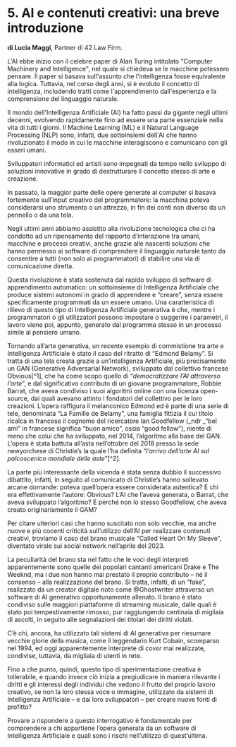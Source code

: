 # 5. AI e contenuti creativi: una breve introduzione
**di Lucia Maggi**, Partner di 42 Law Firm.

L'AI ebbe inizio con il celebre paper di Alan Turing intitolato "Computer Machinery and Intelligence", nel quale si chiedeva se le macchine potessero pensare. Il paper si basava sull'assunto che l'intelligenza fosse equivalente alla logica. Tuttavia, nel corso degli anni, si è evoluto il concetto di intelligenza, includendo tratti come l'apprendimento dall'esperienza e la comprensione del linguaggio naturale.

Il mondo dell'Intelligenza Artificiale (AI) ha fatto passi da gigante negli ultimi decenni, evolvendo rapidamente fino ad essere una parte essenziale nella vita di tutti i giorni. Il Machine Learning (ML) e il Natural Language Processing (NLP) sono, infatti, due sottoinsiemi dell'AI che hanno rivoluzionato il modo in cui le macchine interagiscono e comunicano con gli esseri umani.

Sviluppatori informatici ed artisti sono impegnati da tempo nello sviluppo di soluzioni innovative in grado di destrutturare il concetto stesso di arte e creazione.

In passato, la maggior parte delle opere generate al computer si basava fortemente sull’input creativo del programmatore: la macchina poteva considerarsi uno strumento o un attrezzo, in fin dei conti non diverso da un pennello o da una tela. 

Negli ultimi anni abbiamo assistito alla rivoluzione tecnologica che ci ha condotto ad un ripensamento del rapporto d’interazione tra umani, macchine e processi creativi, anche grazie alle nascenti soluzioni che hanno permesso ai software di comprendere il linguaggio naturale tanto da consentire a tutti (non solo ai programmatori) di stabilire una via di comunicazione diretta.  

Questa rivoluzione è stata sostenuta dal rapido sviluppo di software di apprendimento automatico: un sottoinsieme di Intelligenza Artificiale che produce sistemi autonomi in grado di apprendere e “creare”, senza essere specificamente programmati da un essere umano. Una caratteristica di rilievo di questo tipo di Intelligenza Artificiale generativa è che, mentre i programmatori o gli utilizzatori possono impostare o suggerire i parametri, il lavoro viene poi, appunto, generato dal programma stesso in un processo simile al pensiero umano.

Tornando all’arte generativa, un recente esempio di commistione tra arte e Intelligenza Artificiale è stato il caso del ritratto di “Edmond Belamy”. Si tratta di una tela creata grazie a un’Intelligenza Artificiale, più precisamente un GAN (Generative Adversarial Network), sviluppato dal collettivo francese Obvious[^1], che ha come scopo quello di “_democratizzare l’AI attraverso l’arte_”, e dal significativo contributo di un giovane programmatore, Robbie Barrat, che aveva condiviso i suoi algoritmi online con una licenza open-source, dai quali avevano attinto i fondatori del collettivo per le loro creazioni. L’opera raffigura il melanconico Edmond ed è parte di una serie di tele, denominata “La Famille de Belamy”, una famiglia fittizia il cui titolo ricalca in francese il cognome del ricercatore Ian Goodfellow (_ndr _“bel ami” in francese significa “buon amico”, ossia “good fellow”), niente di meno che colui che ha sviluppato, nel 2014, l’algoritmo alla base del GAN. L’opera è stata battuta all’asta nell’ottobre del 2018 presso la sede newyorchese di Christie’s la quale l’ha definita “_l’arrivo dell’arte AI sul palcoscenico mondiale delle aste_”[^2].

La parte più interessante della vicenda è stata senza dubbio il successivo dibattito, infatti, in seguito al comunicato di Christie’s hanno sollevato arcane domande: poteva quell’opera essere considerata autentica? E chi era effettivamente l’autore: Obvious? L’AI che l’aveva generata, o Barrat, che aveva sviluppato l’algoritmo? E perché non lo stesso Goodfellow, che aveva creato originariamente il GAM? 

Per citare ulteriori casi che hanno suscitato non solo vecchie, ma anche nuove e più cocenti criticità sull’utilizzo dell’AI per realizzare contenuti creativi, troviamo il caso del brano musicale “Called Heart On My Sleeve”, diventato virale sui social network nell’aprile del 2023. 

La peculiarità del brano sta nel fatto che le voci degli interpreti apparentemente sono quelle dei popolari cantanti americani Drake e The Weeknd, ma i due non hanno mai prestato il proprio contributo – né il consenso – alla realizzazione del brano. Si tratta, infatti, di un “fake”, realizzato da un creator digitale noto come @Ghostwriter attraverso un software di AI generativo opportunamente allenato. Il brano è stato condiviso sulle maggiori piattaforme di streaming musicale, dalle quali è stato poi tempestivamente rimosso, pur raggiungendo centinaia di migliaia di ascolti, in seguito alle segnalazioni dei titolari dei diritti violati.

C’è chi, ancora, ha utilizzato tali sistemi di AI generativa per riesumare vecchie glorie della musica, come il leggendario Kurt Cobain, scomparso nel 1994, ed oggi apparentemente interprete di _cover_ mai realizzate, condivise, tuttavia, da migliaia di utenti in rete. 

Fino a che punto, quindi, questo tipo di sperimentazione creativa è tollerabile, e quando invece ciò inizia a pregiudicare in maniera rilevante i diritti e gli interessi degli individui che vedono il frutto del proprio lavoro creativo, se non la loro stessa voce o immagine, utilizzato da sistemi di Intelligenza Artificiale – e dai loro sviluppatori – per creare nuove fonti di profitto?

Provare a rispondere a questo interrogativo è fondamentale per comprendere a chi appartiene  l’opera generata da un software di Intelligenza Artificiale e quali sono i rischi nell’utilizzo di quest’ultima.